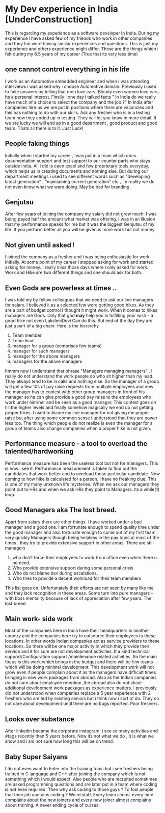 # My Dev experience in India [UnderConstruction]
This is regarding my experience as a software developer in India. During my experience i have asked few of my friends who work in other companies and they too were having similar experiences and questions.
This is just my experience and others experience might differ. These are the things which i felt during my 6.5 years of my career (True that its very less time)

## one cannot control everything in his life
I work as an Automotive embedded engineer and when i was attending interviews i was asked why i choose Automotive domain. Previously i used to fake answers by telling that men love cars. Bloody even women love cars. Its a personal interest. Finally i one day i talked facts " In India do we really have much of a choice to select the company and the job ?" 
In India after companies hire us we are put in positions where there are vacancies and this has nothing to do with our skills. 
Ask any fresher who is in a testing team how they ended up in testing. They will let you know in more detail.
If we are lucky we will end up in a good department , good product and good team. Thats all there is to it.
Just Luck! 

## People faking things 
Initially when i started my career ,I  was put in a team which does documentation support and test support to our counter parts who stays outside India. All i did is open excel and few proprietary tools,everyday, which helps us in creating documents and nothing else. But during our department meetings i used to see different words such as "developing latest generation" , "maintaining current generation" etc.,. In reality we do not even know what we were doing. May be bad for branding.

## Genjutsu
After few years of joining the company my salary did not grew much. I was being payed half the amount what 
market was offering. I was in an illusion that my performance speaks for me but it was the biggest Genjutsu of my life.
If you perform better all you will be given is more work but not money.

## Not given until asked !
I joined the company as a fresher and i was being enthusiastic for work Initially. At some point of my career i stopped asking for work and started asking for money. I really miss those days where i only asked for work.
Work and Hike are two different things and one should ask for both.

## Even Gods are powerless at times ..
I was told my by fellow colleagues that we need to ask our line managers for salary. I believed it as a selected few were getting good hikes. 
As they are a part of budget control I thought it might work. When it comes to hikes managers are Gods. Only that god **may** help you in fulfilling your wish - a good hike not even LakshmiDevi Can do this. But end of the day they are just a part of a big chain.
Here is the hierarchy

1. Team member
1. Team lead
1. manager for a group (comprises few teams)
1. manager for such managers
1. manager for the above managers 
1. managers for the above managers

hmmm now i understand that phrase "Managers managing managers" . I really do not understand the work people do who sit higher than my lead. They always tend to be in calls and nothing else.
So the manager of a group will get a few 10s of pay raise requests from multiple employees and now the manager has to contest with other group managers in front of his manager so he can give provide a good pay raise to the employees who work under him/her and be seen as a good manager. This contest goes on till the higher levels and finally somehow magically we end up not getting proper hikes. I used to blame my line manager for not giving me proper raise but after using some common sense i understood that they are power less too. 
The thing which people do not realize is even the manager for a group of teams also change companies when a proper hike is not given.

## Performance measure - a tool to overload the talented/hardworking
Performance measure has been the useless tool but not for managers.
This is how i see it. Performance measurement is taken to find out the candidates that work better and to overload those particular candidate. Now coming to how hike is calculated for a person, i have no freaking clue. This is one of my many unknown life mysteries.
When we ask our managers they point out to HRs and when we ask HRs they point to Managers. Its a while(1) loop.

## Good Managers aka The lost breed.
Apart from salary there are other things. I have worked under a bad manager and a good one. I am fortunate enough to spend quality time under the good manager and also fortunate enough to come out of my first team very quickly
Managers though being helpless in the pay topic at most of the times , they try to provide extensive support in other areas. 
There are still managers 
1. who don't force their employees to work from office even when there is no need.
1. Who provide extensive support during some personal crisis
1. Who do not blame dev during escalations.
1. Who tries to provide a decent workload for their team members

This list goes on. Unfortunately their efforts are not seen by many like me and they lack recognition in these areas. Some turn into pure managers -with boss mentality because of lack of appreciation after few years. The lost breed.

## Main work- side work
Most of the companies here in India have their headquarters in another country and the companies here try to outsource their employees to these locations. In other words Indian companies act as service providers to these locations. So there will be one major activity in which they provide their service and it for sure are not development activities. It a kind technical support/Configuration support /maintenance related activities. So the main focus is this work which brings in the budget and there will be few teams which will be doing minimal development. This development work will not grow even if people complain about it as the managers have difficult times bringing in new work packages from abroad. Also as the Indian companies do not care about employee retention ,the abroad also do not share additional development work packages as experience matters.
I previously did not understood when companies replace a 5  year experience with 2 freshers who are led by existing seniors but i think now i sort of do. They do not care about development until there are no bugs reported. Poor freshers.

## Looks over substance
After linkedin became the corporate instagram, i see so many activities and #tags recently than 5 years before. 
Now its not what we do , it is what we show and i am not sure how long this will be on trend.

## Baby Super Saiyans
I do not even want to Enter into the training topic but i see freshers being trained in C language and C++ after joining the company which is not something which i would expect.
Also people who are recruited sometimes are asked programming questions and are later put in a team where coding is not even required. Then why ask coding to those guys ? To fool people that their job contains coding ?
Weird stuff.
Every team almost every time complains about the new joiners and every new joiner almost complains about training. A never ending cycle of curses.